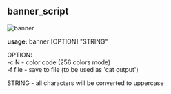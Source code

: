 banner_script
---

![banner](https://github.com/rern/banner_script/blob/master/banner.png)  

**usage:** banner [OPTION] "STRING"  

OPTION:  
-c N    - color code (256 colors mode)  
-f file - save to file (to be used as 'cat output')  

STRING  - all characters will be converted to uppercase  
